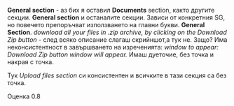 **General section** - аз бих я оставил **Documents** section, както другите секции.
**General section** и останалите секции. Зависи от конкретния SG, но повечето препоръчват използването на главни букви. **General Section**.
*download all your files in .zip archive, by clicking on the Download Zip button* - след всяко описание слагаш скрийншот,а тук не. Защо?
Има неконсистентност в завършването на изреченията:
*window to appear:*
 *Download Zip button*
  *window will appear.*
  Имаш дуеточие, без точка и накрая с точка.

Тук *Upload files section* си консистентен и всичките в тази секция са без точка.

Оценка 0.8
